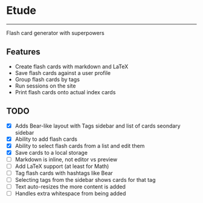 # Etude
--------

Flash card generator with superpowers

## Features
- Create flash cards with markdown and LaTeX
- Save flash cards against a user profile
- Group flash cards by tags
- Run sessions on the site
- Print flash cards onto actual index cards

## TODO
- [x] Adds Bear-like layout with Tags sidebar and list of cards seondary sidebar
- [x] Ability to add flash cards
- [x] Ability to select flash cards from a list and edit them
- [x] Save cards to a local storage
- [ ] Markdown is inline, not editor vs preview
- [ ] Add LaTeX support (at least for Math)
- [ ] Tag flash cards with hashtags like Bear
- [ ] Selecting tags from the sidebar shows cards for that tag
- [ ] Text auto-resizes the more content is added
- [ ] Handles extra whitespace from being added